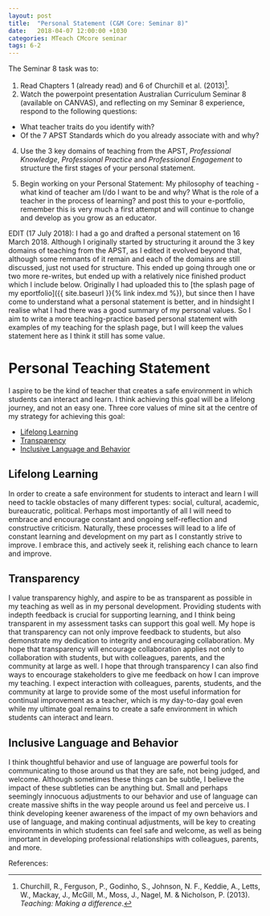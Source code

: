 ```yaml
---
layout: post
title:  "Personal Statement (C&M Core: Seminar 8)"
date:   2018-04-07 12:00:00 +1030
categories: MTeach CMcore seminar
tags: 6-2
---
```


The Seminar 8 task was to: 

1. Read Chapters 1 (already read) and 6 of Churchill et al. (2013)[^Churchill2013].
2. Watch the powerpoint presentation Australian Curriculum Seminar 8 (available on CANVAS), and reflecting on my Seminar 8 experience, respond to the following questions:
 - What teacher traits do you identify with?
 - Of the 7 APST Standards which do you already associate with and why?

4. Use the 3 key domains of teaching from the APST, *Professional Knowledge*, *Professional Practice* and *Professional Engagement* to structure the first stages of your personal statement.

5. Begin working on your Personal Statement: My philosophy of teaching - what kind of teacher am I/do I want to be and why? What is the role of a teacher in the process of learning? and post this to your e-portfolio, remember this is very much a first attempt and will continue to change and develop as you grow as an educator.

EDIT (17 July 2018): I had a go and drafted a personal statement on 16 March 2018. Although I originally started by structuring it around the 3 key domains of teaching from the APST, as I edited it evolved beyond that, although some remnants of it remain and each of the domains are still discussed, just not used for structure. This ended up going through one or two more re-writes, but ended up with a relatively nice finished product which I include below. Originally I had uploaded this to [the splash page of my eportfolio]({{ site.baseurl }}{% link index.md %}), but since then I have come to understand what a personal statement is better, and in hindsight I realise what I had there was a good summary of my personal values. So I aim to write a more teaching-practice based personal statement with examples of my teaching for the splash page, but I will keep the values statement here as I think it still has some value.

<h1 id="statement">Personal Teaching Statement</h1>
  
  <p>I aspire to be the kind of teacher that creates a safe environment 
in which students can interact and learn. <!--(<a href="{{ site.baseurl 
}}/apst#apst-4">APST 4</a>)--> I think achieving this goal will be a 
lifelong journey, and not an easy one. Three core values of mine sit at 
the centre of my strategy for achieving this goal:
  <ul>
    <li><a href="#lifelong-learning">Lifelong Learning</a></li>
    <li><a href="#transparency">Transparency</a></li>
    <li><a href="#dont-assume">Inclusive Language and Behavior</a></li>
  </ul></p>
  
  
  <h2 id="lifelong-learning">Lifelong Learning</h2>
    
  <p>In order to create a safe environment for students to interact and 
learn I will need to tackle obstacles of many different types: social, 
cultural, academic, bureaucratic, political. Perhaps most importantly 
of all I will need to embrace and encourage constant and ongoing 
self-reflection and constructive criticism. Naturally, these processes 
will lead to a life of constant learning <!--(<a href="{{ site.baseurl 
}}/apst#apst-1">APST 1</a> and <a href="{{ site.baseurl 
}}/apst#apst-2">APST 2</a>)--> and development <!--(<a href="{{ 
site.baseurl }}/apst#apst-6">APST 6</a>)--> on my part as I constantly 
strive to improve. I embrace this, and actively seek it, relishing each 
chance to learn and improve.</p>

  <h2 id="transparency">Transparency</h2>
  
  <p>I value transparency highly, and aspire to be as transparent as 
possible in my teaching as well as in my personal development. 
Providing students with indepth feedback <!--(<a href="{{ site.baseurl 
}}/apst#apst-5">APST 5</a>)--> is crucial for supporting learning, and 
I think being transparent in my assessment tasks can support this goal 
well. My hope is that transparency can not only improve feedback to 
students, but also demonstrate my dedication to integrity and 
encouraging collaboration. My hope that transparency will encourage 
collaboration applies not only to collaboration with students, but with 
colleagues, parents, and the community at large as well. I hope that 
through transparency I can also find ways to encourage stakeholders to 
give me feedback on how I can improve my teaching. I expect interaction 
with colleagues, parents, students, and the community at large <!--(<a 
href="{{ site.baseurl }}/apst#apst-7">APST 7</a>)--> to provide some of 
the most useful information for continual improvement as a teacher, 
which is my day-to-day goal even while my ultimate goal remains to 
create a safe environment in which students can interact and learn.</p>
  

  <h2 id="dont-assume">Inclusive Language and Behavior</h2>
  
  <p>I think thoughtful behavior and use of language are powerful tools 
for communicating to those around us that they are safe, not being 
judged, and welcome. Although sometimes these things can be subtle, I 
believe the impact of these subtleties can be anything but. Small and 
perhaps seemingly innocuous adjustments to our behavior and use of 
language can create massive shifts in the way people around us feel and 
perceive us. I think developing keener awareness of the impact of my 
own behaviors and use of language, and making continual adjustments, 
will be key to creating environments in which students can feel safe 
and welcome, as well as being important in developing professional 
relationships with colleagues, parents, and more.</p>








References:

[^Churchill2013]: Churchill, R., Ferguson, P., Godinho, S., Johnson, N. F., Keddie, A., Letts, W., Mackay, J., McGill, M., Moss, J., Nagel, M. & Nicholson, P. (2013). *Teaching: Making a difference*.

[^Brady2012]: Brady, L., & Kennedy, K. J. (2012). *Assessment and reporting: Celebrating student achievement*.

[^Bruniges2005]: Bruniges, M. (2005). An evidence-based approach to teaching and learning. *Australian Council for Educational Research --- Conference Archive*.

[^Reid2013]: Reid, Alan (2013, August). Please resist the PISA effect. *professional EDUCATOR*, 12(4):24-26